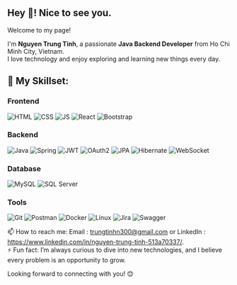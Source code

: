 ## **Hey 👋! Nice to see you.**  
Welcome to my page!  

I'm **Nguyen Trung Tinh**, a passionate **Java Backend Developer** from Ho Chi Minh City, Vietnam.  
I love technology and enjoy exploring and learning new things every day.  

## 🔧 **My Skillset**:

### **Frontend**  
![HTML](https://img.shields.io/badge/HTML-%23E34F26?style=for-the-badge&logo=html5&logoColor=white) ![CSS](https://img.shields.io/badge/CSS-%231572B6?style=for-the-badge&logo=css3&logoColor=white) ![JS](https://img.shields.io/badge/JavaScript-%23F7DF1E?style=for-the-badge&logo=javascript&logoColor=white) ![React](https://img.shields.io/badge/React-%23282C34?style=for-the-badge&logo=react&logoColor=61DAFB) ![Bootstrap](https://img.shields.io/badge/Bootstrap-%237A00B4?style=for-the-badge&logo=bootstrap&logoColor=white)

### **Backend**  
![Java](https://img.shields.io/badge/Java-%23F7B924?style=for-the-badge&logo=java&logoColor=white) ![Spring](https://img.shields.io/badge/Spring%20Boot-%236DB33F?style=for-the-badge&logo=springboot&logoColor=white) ![JWT](https://img.shields.io/badge/JWT-%2325B7F0?style=for-the-badge&logo=jsonwebtokens&logoColor=white) ![OAuth2](https://img.shields.io/badge/OAuth2-%2300A4F2?style=for-the-badge&logo=oauth&logoColor=white) ![JPA](https://img.shields.io/badge/JPA-%234F5B41?style=for-the-badge&logo=jpa&logoColor=white) ![Hibernate](https://img.shields.io/badge/Hibernate-%23000000?style=for-the-badge&logo=hibernate&logoColor=white) ![WebSocket](https://img.shields.io/badge/WebSocket-%230066CC?style=for-the-badge&logo=websocket&logoColor=white)


### **Database**  
![MySQL](https://img.shields.io/badge/MySQL-%234479A1?style=for-the-badge&logo=mysql&logoColor=white) ![SQL Server](https://img.shields.io/badge/SQL%20Server-%23038C5A?style=for-the-badge&logo=microsoftsqlserver&logoColor=white)

### **Tools**  
![Git](https://img.shields.io/badge/Git-%23F14E32?style=for-the-badge&logo=git&logoColor=white) ![Postman](https://img.shields.io/badge/Postman-%23FF6C37?style=for-the-badge&logo=postman&logoColor=white) ![Docker](https://img.shields.io/badge/Docker-%232496ED?style=for-the-badge&logo=docker&logoColor=white) ![Linux](https://img.shields.io/badge/Linux-%23000000?style=for-the-badge&logo=linux&logoColor=white) ![Jira](https://img.shields.io/badge/Jira-%23005B96?style=for-the-badge&logo=jira&logoColor=white) ![Swagger](https://img.shields.io/badge/Swagger-%236DB33F?style=for-the-badge&logo=swagger&logoColor=white)

📫 How to reach me: Email : trungtinhn300@gmail.com or LinkedIn : https://www.linkedin.com/in/nguyen-trung-tinh-513a70337/.  
⚡ Fun fact: I’m always curious to dive into new technologies, and I believe every problem is an opportunity to grow.  

Looking forward to connecting with you! 😊
